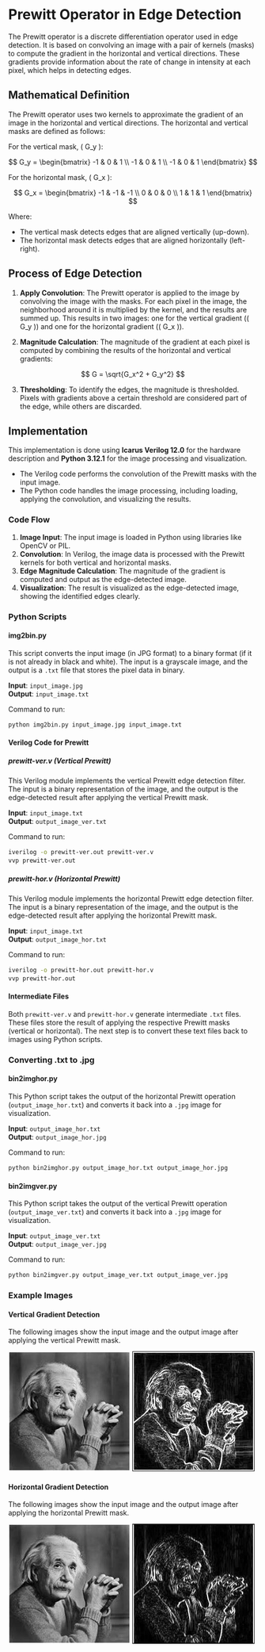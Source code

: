 # Prewitt Operator in Edge Detection

The Prewitt operator is a discrete differentiation operator used in edge detection. It is based on convolving an image with a pair of kernels (masks) to compute the gradient in the horizontal and vertical directions. These gradients provide information about the rate of change in intensity at each pixel, which helps in detecting edges.

## Mathematical Definition

The Prewitt operator uses two kernels to approximate the gradient of an image in the horizontal and vertical directions. The horizontal and vertical masks are defined as follows:

For the vertical mask, \( G_y \):

$$
G_y = \begin{bmatrix}
-1 & 0 & 1 \\
-1 & 0 & 1 \\
-1 & 0 & 1
\end{bmatrix}
$$

For the horizontal mask, \( G_x \):

$$
G_x = \begin{bmatrix}
-1 & -1 & -1 \\
 0 &  0 &  0 \\
 1 &  1 &  1
\end{bmatrix}
$$

Where:
- The vertical mask detects edges that are aligned vertically (up-down).
- The horizontal mask detects edges that are aligned horizontally (left-right).

## Process of Edge Detection

1. **Apply Convolution**: The Prewitt operator is applied to the image by convolving the image with the masks. For each pixel in the image, the neighborhood around it is multiplied by the kernel, and the results are summed up. This results in two images: one for the vertical gradient (\( G_y \)) and one for the horizontal gradient (\( G_x \)).

2. **Magnitude Calculation**: The magnitude of the gradient at each pixel is computed by combining the results of the horizontal and vertical gradients:

$$
G = \sqrt{G_x^2 + G_y^2}
$$

3. **Thresholding**: To identify the edges, the magnitude is thresholded. Pixels with gradients above a certain threshold are considered part of the edge, while others are discarded.

## Implementation

This implementation is done using **Icarus Verilog 12.0** for the hardware description and **Python 3.12.1** for the image processing and visualization. 

- The Verilog code performs the convolution of the Prewitt masks with the input image.
- The Python code handles the image processing, including loading, applying the convolution, and visualizing the results.

### Code Flow

1. **Image Input**: The input image is loaded in Python using libraries like OpenCV or PIL.
2. **Convolution**: In Verilog, the image data is processed with the Prewitt kernels for both vertical and horizontal masks.
3. **Edge Magnitude Calculation**: The magnitude of the gradient is computed and output as the edge-detected image.
4. **Visualization**: The result is visualized as the edge-detected image, showing the identified edges clearly.

### Python Scripts

#### img2bin.py
This script converts the input image (in JPG format) to a binary format (if it is not already in black and white). The input is a grayscale image, and the output is a `.txt` file that stores the pixel data in binary.

**Input**: `input_image.jpg`  
**Output**: `input_image.txt`

Command to run:
```bash
python img2bin.py input_image.jpg input_image.txt
```

#### Verilog Code for Prewitt

##### prewitt-ver.v (Vertical Prewitt)
This Verilog module implements the vertical Prewitt edge detection filter. The input is a binary representation of the image, and the output is the edge-detected result after applying the vertical Prewitt mask.

**Input**: `input_image.txt`  
**Output**: `output_image_ver.txt`

Command to run:
```bash
iverilog -o prewitt-ver.out prewitt-ver.v
vvp prewitt-ver.out
```

##### prewitt-hor.v (Horizontal Prewitt)
This Verilog module implements the horizontal Prewitt edge detection filter. The input is a binary representation of the image, and the output is the edge-detected result after applying the horizontal Prewitt mask.

**Input**: `input_image.txt`  
**Output**: `output_image_hor.txt`

Command to run:
```bash
iverilog -o prewitt-hor.out prewitt-hor.v
vvp prewitt-hor.out
```

#### Intermediate Files
Both `prewitt-ver.v` and `prewitt-hor.v` generate intermediate `.txt` files. These files store the result of applying the respective Prewitt masks (vertical or horizontal). The next step is to convert these text files back to images using Python scripts.

### Converting .txt to .jpg

#### bin2imghor.py
This Python script takes the output of the horizontal Prewitt operation (`output_image_hor.txt`) and converts it back into a `.jpg` image for visualization.

**Input**: `output_image_hor.txt`  
**Output**: `output_image_hor.jpg`

Command to run:
```bash
python bin2imghor.py output_image_hor.txt output_image_hor.jpg
```

#### bin2imgver.py
This Python script takes the output of the vertical Prewitt operation (`output_image_ver.txt`) and converts it back into a `.jpg` image for visualization.

**Input**: `output_image_ver.txt`  
**Output**: `output_image_ver.jpg`

Command to run:
```bash
python bin2imgver.py output_image_ver.txt output_image_ver.jpg
```

### Example Images

#### Vertical Gradient Detection
The following images show the input image and the output image after applying the vertical Prewitt mask.

![Input Image](input_image.jpg) ![Vertical Gradient Output](output_image_ver.jpg)

#### Horizontal Gradient Detection
The following images show the input image and the output image after applying the horizontal Prewitt mask.

![Input Image](input_image.jpg) ![Horizontal Gradient Output](output_image_hor.jpg)
```
